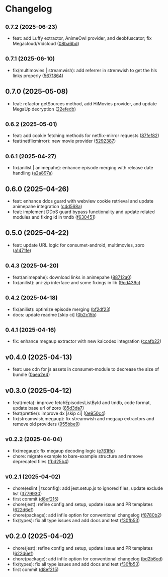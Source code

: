 # Changelog

## <small>0.7.2 (2025-06-23)</small>

* feat: add Luffy extractor, AnimeOwl provider, and deobfuscator; fix Megacloud/Vidcloud ([08ba6bd](https://github.com/2004durgesh/react-native-consumet/commit/08ba6bd))

## <small>0.7.1 (2025-06-10)</small>

* fix(multimovies | streamwish): add referrer in stremwish to get the hls links properly ([5671864](https://github.com/2004durgesh/react-native-consumet/commit/5671864))

## 0.7.0 (2025-05-08)

* feat: refactor getSources method, add HiMovies provider, and update MegaUp decryption ([22efedb](https://github.com/2004durgesh/react-native-consumet/commit/22efedb))

## <small>0.6.2 (2025-05-01)</small>

* feat: add cookie fetching methods for netflix-mirror requests ([87fef82](https://github.com/2004durgesh/react-native-consumet/commit/87fef82))
* feat(netflixmirror): new movie provider ([5292387](https://github.com/2004durgesh/react-native-consumet/commit/5292387))

## <small>0.6.1 (2025-04-27)</small>

* fix(anilist | animepahe): enhance episode merging with release date handling ([a2a897a](https://github.com/2004durgesh/react-native-consumet/commit/a2a897a))

## 0.6.0 (2025-04-26)

* feat: enhance ddos guard with webview cookie retrieval and update animepahe integration ([c4d568a](https://github.com/2004durgesh/react-native-consumet/commit/c4d568a))
* feat: implement DDoS guard bypass functionality and update related modules and fixing id in tmdb ([f630451](https://github.com/2004durgesh/react-native-consumet/commit/f630451))

## 0.5.0 (2025-04-22)

* feat: update URL logic for consumet-android, multimovies, zoro ([a1471fe](https://github.com/2004durgesh/react-native-consumet/commit/a1471fe))

## <small>0.4.3 (2025-04-20)</small>

* feat(animepahe): download links in animepahe ([88712a0](https://github.com/2004durgesh/react-native-consumet/commit/88712a0))
* fix(anilist): ani-zip interface and some fixings in lib ([9cd439c](https://github.com/2004durgesh/react-native-consumet/commit/9cd439c))

## <small>0.4.2 (2025-04-18)</small>

* fix(anilist): optimize episode merging ([bf2df23](https://github.com/2004durgesh/react-native-consumet/commit/bf2df23))
* docs: update readme [skip ci] ([0b2c15b](https://github.com/2004durgesh/react-native-consumet/commit/0b2c15b))

## <small>0.4.1 (2025-04-16)</small>

* fix: enhance megaup extractor with new kaicodex integration ([ccafb22](https://github.com/2004durgesh/react-native-consumet/commit/ccafb22))

## v0.4.0 (2025-04-13)

* feat: use cdn for js assets in consumet-module to decrease the size of bundle ([0aea2e4](https://github.com/2004durgesh/react-native-consumet/commit/0aea2e4))

## v0.3.0 (2025-04-12)

* feat(meta): improve fetchEpisodesListById and tmdb, code format, update base url of zoro ([85d3da7](https://github.com/2004durgesh/react-native-consumet/commit/85d3da7))
* feat(prettier): improve dx [skip ci] ([0e950c4](https://github.com/2004durgesh/react-native-consumet/commit/0e950c4))
* fix(streamwish,megaup): fix streamwish and megaup extractors and remove old providers ([955bbe9](https://github.com/2004durgesh/react-native-consumet/commit/955bbe9))

## <small>v0.2.2 (2025-04-04)</small>

* fix(megaup): fix megaup decoding logic ([e761ffe](https://github.com/2004durgesh/react-native-consumet/commit/e761ffe))
* chore: migrate example to bare-example structure and remove deprecated files ([fbd25b4](https://github.com/2004durgesh/react-native-consumet/commit/fbd25b4))

## <small>v0.2.1 (2025-04-02)</small>

* chore(eslint | tsconfig): add jest.setup.js to ignored files, update exclude list ([3779930](https://github.com/2004durgesh/react-native-consumet/commit/3779930))
* first commit ([d8ef215](https://github.com/2004durgesh/react-native-consumet/commit/d8ef215))
* chore(jest): refine config and setup, update issue and PR templates ([622d6ef](https://github.com/2004durgesh/react-native-consumet/commit/622d6ef))
* chore(package): add infile option for conventional changelog ([f8780b2](https://github.com/2004durgesh/react-native-consumet/commit/f8780b2))
* fix(types): fix all type issues and add docs and test ([f30fb53](https://github.com/2004durgesh/react-native-consumet/commit/f30fb53))

## v0.2.0 (2025-04-02)

* chore(jest): refine config and setup, update issue and PR templates ([622d6ef](https://github.com/2004durgesh/react-native-consumet/commit/622d6ef))
* chore(package): add infile option for conventional changelog ([bd2b6ed](https://github.com/2004durgesh/react-native-consumet/commit/bd2b6ed))
* fix(types): fix all type issues and add docs and test ([f30fb53](https://github.com/2004durgesh/react-native-consumet/commit/f30fb53))
* first commit ([d8ef215](https://github.com/2004durgesh/react-native-consumet/commit/d8ef215))
